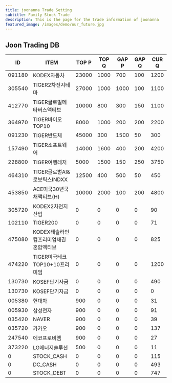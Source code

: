 ```yaml
---
title: joonanna Trade Setting
subtitle: Family Stock Trade
description: This is the page for the trade information of joonanna
featured_image: /images/demo/our_future.jpg
---
```


## Joon Trading DB

|ID|ITEM |TOP P|TOP Q|GAP P|GAP Q|CUR Q|
|--|-----|--|--|--|--|--|
|091180|KODEX자동차|23000|1000|700|100|1200|
|305540|TIGER2차전지테마|27000|1000|1000|100|1100|
|412770|TIGER글로벌메타버스액티브|10000|800|300|150|1100| 
|364970|TIGER바이오TOP10|8000|1000|200|200|2200|
|091230|TIGER반도체|45000|300|1500|50|300|
|157490|TIGER소프트웨어|14000|1600|400|200|4200|
|228800|TIGER여행레저|5000|1500|150|250|3750|
|464310|TIGER글로벌AI&로보틱스INDXX|12500|400|500|50|450|
|453850|ACE미국30년국채액티브(H)|10000|2000|100|200|4800|
|305720|KODEX2차전지산업|0|0|0|0|90|
|102110|TIGER200|0|0|0|0|71|
|475080|KODEX테슬라인컴프리미엄채권혼합액티브|0|0|0|0|825|
|474220|TIGER미국테크TOP10+10프리미엄|0|0|0|0|1200|
|130730|KOSEF단기자금|0|0|0|0|490|
|130730|KOSEF단기자금|0|0|0|0|0|
|005380|현대차|900|0|0|0|31|
|005930|삼성전자|900|0|0|0|91|
|035420|NAVER|900|0|0|0|39|
|035720|카카오|900|0|0|0|137|
|247540|에코프로비엠|900|0|0|0|27|
|373220|LG에너지솔루션|500|0|0|0|11|
|0|STOCK_CASH|0|0|0|0|115|
|0|DC_CASH|0|0|0|0|493|
|0|STOCK_DEBT|0|0|0|0|747|
